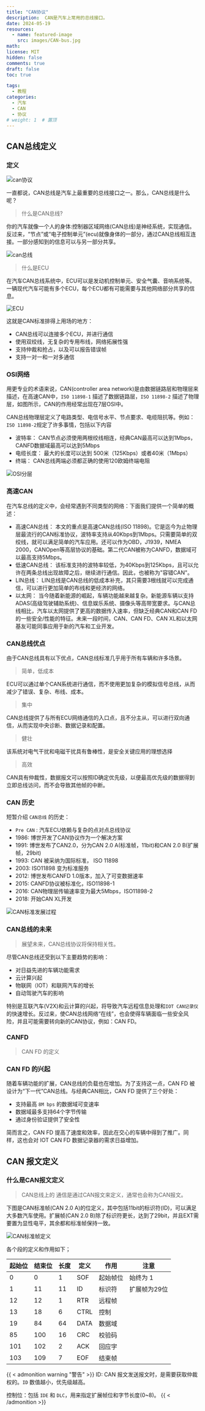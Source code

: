 ```yaml
---
title: "CAN协议"
description:  CAN是汽车上常用的总线接口。
date: 2024-05-19
resources:
  - name: featured-image
    src: images/CAN-bus.jpg
math: 
license: MIT
hidden: false
comments: true
draft: false
toc: true

tags:
  - 教程
categories:
  - 汽车
  - CAN
  - 协议
# weight: 1  # 置顶
---
```



## CAN总线定义

### 定义
![can协议](images/CAN-bus.jpg)


一直都说，CAN总线是汽车上最重要的总线接口之一。那么，CAN总线是什么呢？


> 什么是CAN总线?


你的汽车就像一个人的身体:控制器区域网络(CAN总线)是神经系统，实现通信。反过来，“节点”或“电子控制单元”(ecu)就像身体的一部分，通过CAN总线相互连接。一部分感知到的信息可以与另一部分共享。

![can总线](images/CAR&BUS.jpg 'hello')


> 什么是ECU

在汽车CAN总线系统中，ECU可以是发动机控制单元、安全气囊、音响系统等。一辆现代汽车可能有多个ECU，每个ECU都有可能需要与其他网络部分共享的信息。

![ECU](images/ECU_Trans.png)

这就是CAN标准排得上用场的地方：
- CAN总线可以连接多个ECU，并进行通信
- 使用双绞线，无复杂的专用布线，网络拓展性强
- 支持仲裁和抢占，以及可以报告错误帧
- 支持一对一和一对多通信


### OSI网络

用更专业的术语来说，CAN(controller area network)是由数据链路层和物理层来描述，在高速CAN中，`ISO 11898-1` 描述了数据链路层，`ISO 11898-2` 描述了物理层，如图所示，CAN的作用经常出现在7层OSI中。

CAN总线物理层定义了电路类型、电信号水平、节点要求、电缆阻抗等。例如：`ISO 11898-2`规定了许多事情，包括以下内容
- 波特率： CAN节点必须使用两根绞线相连，经典CAN最高可以达到1Mbps，CANFD数据域最高可以达到5Mbps
- 电缆长度： 最大的长度可以达到 500米（125Kbps）或者40米（1Mbps）
- 终端： CAN总线两端必须都正确的使用120欧姆终端电阻

![OSI分层](images/OSI-layer.png)


### 高速CAN

在汽车总线的定义中，会经常遇到不同类型的网络：下面我们提供一个简单的概述：

- 高速CAN总线： 本文的重点是高速CAN总线(ISO 11898)。它是迄今为止物理层最流行的CAN标准协议，波特率支持从40Kbps到1Mbps。只需要简单的双绞线，就可以满足简单的汽车应用。还可以作为OBD，J1939，NMEA 2000，CANOpen等高层协议的基础。第二代CAN被称为CANFD，数据域可以最高支持5Mbps。
- 低速CAN总线： 该标准支持的波特率较低，为40Kbps到125Kbps，且可以允许在两条总线出现故障之后，继续进行通信。因此，也被称为"容错CAN"。
- LIN总线： LIN总线是CAN总线的低成本补充，其只需要3根线就可以完成通信，可以进行更加简单的布线和更经济的网络。
- 以太网： 当今随着新能源的崛起，车辆功能越来越复杂。新能源车辆以支持ADAS(高级驾驶辅助系统)、信息娱乐系统、摄像头等高带宽要求。与CAN总线相比，汽车以太网提供了更高的数据传入速率，但缺乏经典CAN和CAN FD的一些安全/性能的特征。未来一段时间，CAN、CAN FD、CAN XL和以太网基友可能同事应用于新的汽车和工业开发。

### CAN总线优点

由于CAN总线具有以下优点，CAN总线标准几乎用于所有车辆和许多场景。

> 简单，低成本

ECU可以通过单个CAN系统进行通信，而不使用更加复杂的模拟信号总线，从而减少了错误、复杂、布线、成本。

> 集中

CAN总线提供了与所有ECU网络通信的入口点，且不分主从，可以进行双向通信，从而实现中央诊断、数据记录和配置。

> 健壮

该系统对电气干扰和电磁干扰具有鲁棒性，是安全关键应用的理想选择

> 高效

CAN具有仲裁性，数据报文可以按照ID确定优先级，以便最高优先级的数据得到立即总线访问，而不会导致其他帧的中断。




### CAN 历史

短暂介绍 `CAN总线` 的历史：
- `Pre CAN` :  汽车ECU依赖与复杂的点对点总线协议 
- 1986: 博世开发了CAN协议作为一个解决方案
- 1991: 博世发布了CAN2.0，分为CAN 2.0 A(标准帧，11bit)和CAN 2.0 B(扩展帧，29bit)
- 1993: CAN 被采纳为国际标准， ISO 11898
- 2003: ISO11898 变为标准服务
- 2012: 博世发布CANFD 1.0版本，加入了可变数据速率
- 2015: CANFD协议被标准化，ISO11898-1
- 2016: CAN物理层传输速率变为最大5Mbps，ISO11898-2
- 2018: 开始CAN XL开发

![CAN标准发展过程](images/CAN标准发展过程.png)


### CAN总线的未来

> 展望未来，CAN总线协议将保持相关性。

尽管CAN总线还受到以下主要趋势的影响：

- 对日益先进的车辆功能需求
- 云计算兴起
- 物联网（IOT）和联网汽车的增长
- 自动驾驶汽车的影响


特别是互联汽车(V2X)和云计算的兴起，将导致汽车远程信息处理和`IOT CAN记录仪` 的快速增长。反过来，使CAN总线网络“在线”，也会使得车辆面临一些安全风险，并且可能需要转向新的CAN协议，例如：CAN FD。


### CANFD 
> CAN FD 的定义


### CAN FD 的兴起

随着车辆功能的扩展，CAN总线的负载也在增加。为了支持这一点，CAN FD 被设计为“下一代”CAN总线。与经典CAN相比，CAN FD 提供了三个好处：


- 支持最高 `8M bps` 的数据域可变速率
- 数据域最多支持64个字节传输
- 通过身份验证提供了安全性

简而言之，CAN FD 提高了速度和效率，因此在交心的车辆中得到了推广。同样，这也会对 IOT CAN FD 数据记录器的需求日益增加。



## CAN 报文定义

### 什么是CAN报文定义

> CAN总线上的 通信是通过CAN报文来定义，通常也会称为CAN报文。


下图是CAN标准帧(CAN 2.0 A)的位定义，其中包括11bit的标识符(ID)，可以满足大多数汽车使用。扩展帧(CAN 2.0 B)除了标识符更长，达到了29bit，并且EXT需要置为显性电平，其余都和标准帧保持一致。


![CAN标准帧定义](images/CAN标准帧定义.png)

各个段的定义和作用如下；


| 起始位 | 结束位 | 长度 | 定义 | 作用     | 注意         |
| ------ | ------ | ---- | ---- | -------- | ------------ |
| 0      | 0      | 1    | SOF  | 起始帧位 | 始终为 1     |
| 1      | 11     | 11   | ID   | 标识符   | 扩展帧为29位 |
| 12     | 12     | 1    | RTR  | 远程帧   |              |
| 13     | 18     | 6    | CTRL | 控制     |              |
| 19     | 84     | 64   | DATA | 数据域   |              |
| 85     | 100    | 16   | CRC  | 校验码   |              |
| 101    | 102    | 2    | ACK  | 回应字   |              |
| 103    | 109    | 7    | EOF  | 结束帧   |              |

{{ < admonition warning "警告" >}}
ID: CAN 报文发送报文时，是需要获取仲裁权的。`ID` 数值越小，优先级越高。

控制位：包括 `IDE` 和 `DLC`，用来指定扩展帧位和字节长度(0~8)。
{{ < /admonition >}}



